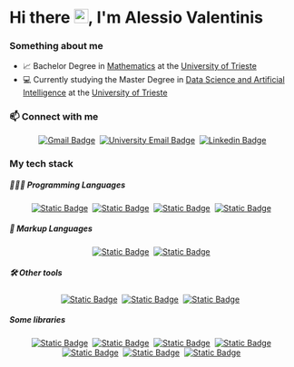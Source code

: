 # Hi there <img src="https://raw.githubusercontent.com/MartinHeinz/MartinHeinz/master/wave.gif" width="25">, I'm Alessio Valentinis


### Something about me
- 📈 Bachelor Degree in [Mathematics](https://corsi.units.it/en/sm30/course-description) at the [University of Trieste](https://portale.units.it/it)
- 💻 Currently studying the Master Degree in [Data Science and Artificial Intelligence](https://dsai.units.it/) at the [University of Trieste](https://portale.units.it/it)

### 📫 Connect with me
<span align="center">

[![Gmail Badge](https://img.shields.io/badge/-Gmail-red?style=flat-square&logo=gmail&logoColor=white&link=mailto:ale.vale1705@gmail.com)](mailto:ale.vale1705@gmail.com)&nbsp;
[![University Email Badge](https://img.shields.io/badge/-🎓%20UniTS%20Email-51AFD5?style=flat-square&logoColor=white&link=mailto:ALESSIO.VALENTINIS@studenti.units.it)](mailto:ALESSIO.VALENTINIS@studenti.units.it)&nbsp;
[![Linkedin Badge](https://img.shields.io/badge/-LinkedIn-0072b1?style=flat-square&logo=Linkedin&logoColor=white&link=https://www.linkedin.com/in/alessio-valentinis/)](https://www.linkedin.com/in/alessio-valentinis/)

</span>

### My tech stack
##### 🧑🏻‍💻 Programming Languages
<span align="center">

[![Static Badge](https://img.shields.io/badge/Python-python?logo=Python&logoColor=yellow&color=blue)](https://www.python.org/)&nbsp;
[![Static Badge](https://img.shields.io/badge/-r?logo=R&color=blue)](https://www.r-project.org/)&nbsp;
[![Static Badge](https://img.shields.io/badge/C%20%26%20C%2B%2B-c?logo=C%2B%2B&color=grey)](https://www.open-std.org/jtc1/sc22/wg14/)&nbsp;
[![Static Badge](https://img.shields.io/badge/Bash-bash?logo=linux&logoColor=green&color=grey)](https://www.gnu.org/software/bash/)&nbsp;

</span>

##### 📄 Markup Languages
<span align="center">

[![Static Badge](https://img.shields.io/badge/LaTeX-latex?logo=LaTeX&logoColor=white&color=%23187b78)](https://www.latex-project.org/get/)&nbsp;
[![Static Badge](https://img.shields.io/badge/Markdown-markdown?logo=markdown&color=grey)](https://www.markdownguide.org/)&nbsp;

</span>

##### 🛠 Other tools
<span align="center">
  
[![Static Badge](https://img.shields.io/badge/Git-git?logo=Git&color=white)](https://git-scm.com/)&nbsp;
[![Static Badge](https://img.shields.io/badge/Docker-Docker?logo=Docker&logoColor=white&color=%232496ED)](https://www.docker.com/)&nbsp;
[![Static Badge](https://img.shields.io/badge/Conda-Conda?logo=Anaconda&logoColor=white&color=%2344A833)](https://docs.conda.io/en/latest/) &nbsp;

</span>

##### Some libraries 
<span align="center">

[![Static Badge](https://img.shields.io/badge/Pandas-Pandas?logo=python&logoColor=white&labelColor=%2336474F&color=%231D1D1D)](https://pandas.pydata.org/)&nbsp;
[![Static Badge](https://img.shields.io/badge/numpy-numpy?logo=python&logoColor=white&labelColor=%2336474F&color=%231D1D1D)](https://numpy.org/)&nbsp;
[![Static Badge](https://img.shields.io/badge/matplotlib-matplotlib?logo=python&logoColor=white&labelColor=%2336474F&color=%231D1D1D)](https://matplotlib.org/)&nbsp;
[![Static Badge](https://img.shields.io/badge/scikit--learn-scikit--learn?logo=python&logoColor=white&labelColor=%2336474F&color=%231D1D1D)](https://scikit-learn.org/stable/index.html)&nbsp;
[![Static Badge](https://img.shields.io/badge/PyTorch-PyTorch?logo=python&logoColor=white&labelColor=%2336474F&color=%231D1D1D)](https://pytorch.org/)&nbsp;
[![Static Badge](https://img.shields.io/badge/MPI-MPI?logo=C&logoColor=white&labelColor=%2336474F&color=%231D1D1D)](https://www.open-mpi.org/)&nbsp;
[![Static Badge](https://img.shields.io/badge/OpenMP-OpenMP?logo=C&logoColor=white&labelColor=%2336474F&color=%231D1D1D)](https://www.openmp.org/)&nbsp;

</span>
